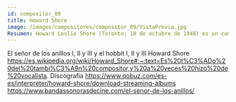 ```yaml
---
id: compositor_09
title: Howard Shore
image: /images/compositores/compositor_09/VistaPrevia.jpg
Resumen: Howard Leslie Shore (Toronto; 18 de octubre de 1946) es un compositor y saxofonista canadiense, conocido por sus bandas sonoras para películas. Ha compuesto las partituras de más de ochenta películas, entre ellas El silencio de los corderos y las películas de El Señor de los Anillos, por las que obtuvo tres Premios de la Academia. Algo más recientemente compuso también la banda sonora de la trilogía El hobbit. También es un colaborador constante del director David Cronenberg, habiendo compuesto desde 1979 todas las partituras de sus películas, a excepción de una.
---
```


El señor de los anillos I, II y III y el hobbit I, II y III
	Howard Shore
		https://es.wikipedia.org/wiki/Howard_Shore#:~:text=Es%20t%C3%ADo%20del%20tambi%C3%A9n%20compositor,y%20a%20veces%20hizo%20de%20vocalista.
	Discografia
		https://www.qobuz.com/es-es/interpreter/howard-shore/download-streaming-albums
		https://www.bandassonorasdecine.com/el-senor-de-los-anillos/